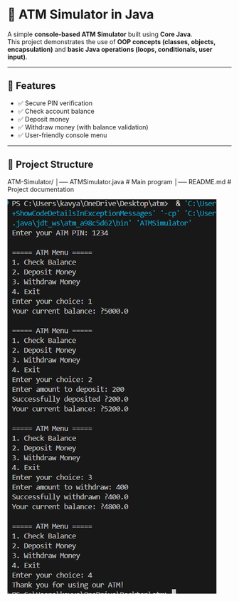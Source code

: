 # 🏦 ATM Simulator in Java

A simple **console-based ATM Simulator** built using **Core Java**.  
This project demonstrates the use of **OOP concepts (classes, objects, encapsulation)** and **basic Java operations (loops, conditionals, user input)**.  

---

## 🚀 Features
- ✅ Secure PIN verification  
- ✅ Check account balance  
- ✅ Deposit money  
- ✅ Withdraw money (with balance validation)  
- ✅ User-friendly console menu  

---

## 📂 Project Structure
ATM-Simulator/
│── ATMSimulator.java # Main program
│── README.md # Project documentation

![ATM Output](https://github.com/Kavya123k/ATM-Simulator/blob/main/Screenshot%202025-08-25%20114128.png)
